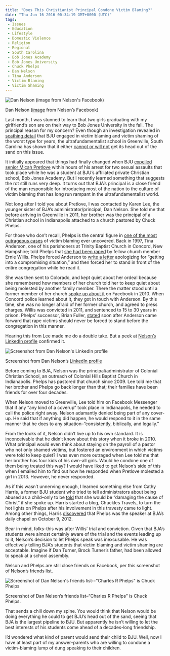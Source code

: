 ```yaml
---
title: "Does This Christianist Principal Condone Victim Blaming?"
date: "Thu Jun 16 2016 00:34:19 GMT+0000 (UTC)"
tags: 
 - Issues
 - Education
 - Lifestyle
 - Domestic Violence
 - Religion
 - Regional
 - South Carolina
 - Bob Jones Academy
 - Bob Jones University
 - Chuck Phelps
 - Dan Nelson
 - Tina Anderson
 - Victim Blaming
 - Victim Shaming
---
```

<p><!-- Quick Adsense WordPress Plugin: http://quicksense.net/ --></p><div id="attachment_137432" style="width: 610px" class="wp-caption aligncenter"><img class="size-large wp-image-137432" src="//i2.wp.com/cdn.liberalamerica.org/wp-content/uploads/2016/06/Dan-Nelson-600x600.jpg?resize=600%2C600" alt="Dan Nelson (image from Nelson&apos;s Facebook)" srcset="//cdn.liberalamerica.org/wp-content/uploads/2016/06/Dan-Nelson.jpg 600w, //cdn.liberalamerica.org/wp-content/uploads/2016/06/Dan-Nelson.jpg 64w, //cdn.liberalamerica.org/wp-content/uploads/2016/06/Dan-Nelson.jpg 350w, //cdn.liberalamerica.org/wp-content/uploads/2016/06/Dan-Nelson.jpg 300w, //cdn.liberalamerica.org/wp-content/uploads/2016/06/Dan-Nelson.jpg 30w, //cdn.liberalamerica.org/wp-content/uploads/2016/06/Dan-Nelson.jpg 700w" sizes="(max-width: 600px) 100vw, 600px" data-recalc-dims="1">
<p class="wp-caption-text">Dan Nelson (<a href="https://www.facebook.com/photo.php?fbid=846555285367356&amp;set=a.148657831823775.22790.100000386774698&amp;type=3&amp;theater" onclick="__gaTracker(&apos;send&apos;, &apos;event&apos;, &apos;outbound-article&apos;, &apos;https://www.facebook.com/photo.php?fbid=846555285367356&amp;set=a.148657831823775.22790.100000386774698&amp;type=3&amp;theater&apos;, &apos;image&apos;);">image</a> from Nelson&#x2019;s Facebook)</p>
</div><p>Last month, I was stunned to learn that two girls graduating with my girlfriend&#x2019;s son are on their way to Bob Jones University in the fall. The principal reason for my concern?&#xA0;Even though an investigation revealed in <a href="http://www.greenvilleonline.com/story/news/local/2014/12/11/report-suggests-personnel-action-former-bju-president/20245969/" onclick="__gaTracker(&apos;send&apos;, &apos;event&apos;, &apos;outbound-article&apos;, &apos;http://www.greenvilleonline.com/story/news/local/2014/12/11/report-suggests-personnel-action-former-bju-president/20245969/&apos;, &apos;scathing detail&apos;);">scathing detail</a> that BJU engaged in victim blaming and victim shaming of the worst type for years, the ultrafundamentalist school in Greenville, South Carolina has shown that it either <a href="http://www.greenvilleonline.com/story/news/local/2015/03/23/bju-faulted-response-grace-report/70349122/" onclick="__gaTracker(&apos;send&apos;, &apos;event&apos;, &apos;outbound-article&apos;, &apos;http://www.greenvilleonline.com/story/news/local/2015/03/23/bju-faulted-response-grace-report/70349122/&apos;, &apos;cannot or will not&apos;);">cannot or will not</a> get its head out of the sand on this issue.</p><p>It initially appeared that things had finally changed when BJU&#xA0;<a href="http://www.liberalamerica.org/2016/05/25/university-know-predator-campus/">expelled senior Micah Pretlove</a> within hours of his arrest for two sexual assaults that took place while he was a student at BJU&#x2019;s affiliated private Christian school, Bob Jones Academy. But I recently learned something that suggests the rot still runs very deep.&#xA0;It turns out that BJA&#x2019;s principal&#xA0;is a close friend of the man responsible for introducing most of the nation to the culture of victim blaming that has long run rampant in the ultrafundamentalist world.</p><p>Not long after I told you about Pretlove, I was contacted by Karen Lee, the younger sister of BJA&#x2019;s administrator/principal, Dan Nelson. She told me that before arriving in Greenville in 2011, her brother was the principal of a Christian school in Indianapolis attached to a church pastored by Chuck Phelps.</p><p>For those who don&#x2019;t recall, Phelps is the central figure in <a href="http://abcnews.go.com/2020/alleged-rapist-tina-anderson-girl-allegedly-forced-confess/story?id=13631339" onclick="__gaTracker(&apos;send&apos;, &apos;event&apos;, &apos;outbound-article&apos;, &apos;http://abcnews.go.com/2020/alleged-rapist-tina-anderson-girl-allegedly-forced-confess/story?id=13631339&apos;, &apos;one of the most outrageous cases&apos;);">one of the most outrageous cases</a> of victim blaming ever uncovered. Back in 1997, Tina Anderson, one of his parishoners at Trinity Baptist Church in Concord, New Hampshire;&#xA0;told Phelps that <a href="http://livewire.wmur.com/Event/Victim_Takes_Stand_In_Willis_Rape_Trial?Page=0" onclick="__gaTracker(&apos;send&apos;, &apos;event&apos;, &apos;outbound-article&apos;, &apos;http://livewire.wmur.com/Event/Victim_Takes_Stand_In_Willis_Rape_Trial?Page=0&apos;, &apos;she had been raped&apos;);">she had been raped</a> by fellow church member Ernie Willis. Phelps&#xA0;forced Anderson to <a href="https://web.archive.org/web/20101226002837/http://www.concordmonitor.com/article/woman-i-was-afraid-to-tell-of-rape" onclick="__gaTracker(&apos;send&apos;, &apos;event&apos;, &apos;outbound-article&apos;, &apos;https://web.archive.org/web/20101226002837/http://www.concordmonitor.com/article/woman-i-was-afraid-to-tell-of-rape&apos;, &apos;write a letter&apos;);">write a letter</a> apologizing for &#x201C;getting into a compromising situation,&#x201D; and then forced her to stand in front of the entire congregation while he read it.</p><p>She was then sent to Colorado, and kept quiet about her ordeal because she remembered how members of her church told her to keep quiet about being molested by another family member. There the matter stood until a former member of her church <a href="http://abcnews.go.com/Health/MindMoodNews/alleged-rape-victim-accuses-trinity-baptist-church-deacon/story?id=10806348" onclick="__gaTracker(&apos;send&apos;, &apos;event&apos;, &apos;outbound-article&apos;, &apos;http://abcnews.go.com/Health/MindMoodNews/alleged-rape-victim-accuses-trinity-baptist-church-deacon/story?id=10806348&apos;, &apos;spoke up about it&apos;);">spoke up about it</a> on Facebook in 2010. When Concord police learned about it, they got in touch with Anderson. By this time, she was no longer afraid of her former church, and agreed to press charges. Willis was convicted in 2011, and sentenced to 15 to 30 years in prison. Phelps&#x2019; successor, Brian Fuller, <a href="http://www.tbcnh.org/media/tbc_pdf_docs/concord-monitor-06-15-2010.pdf" onclick="__gaTracker(&apos;send&apos;, &apos;pageview&apos;, &apos;http://www.tbcnh.org/media/tbc_pdf_docs/concord-monitor-06-15-2010.pdf&apos;);">stated</a> soon after Anderson came forward that&#xA0;rape victims should never be forced to stand before the congregation in this manner.</p><p>Hearing this from Lee made me do a double take. But a peek at <a href="http://www.linkedin.com/in/daniel-nelson-70096046" onclick="__gaTracker(&apos;send&apos;, &apos;event&apos;, &apos;outbound-article&apos;, &apos;http://www.linkedin.com/in/daniel-nelson-70096046&apos;, &apos;Nelson\&apos;s LinkedIn profile&apos;);">Nelson&#x2019;s LinkedIn profile</a> confirmed it.</p><div id="attachment_137414" style="width: 490px" class="wp-caption aligncenter"><img class="size-full wp-image-137414" src="//i1.wp.com/cdn.liberalamerica.org/wp-content/uploads/2016/06/2016-06-10-23.28.38.png?resize=480%2C800" alt="Screenshot from Dan Nelson&apos;s LinkedIn profile" srcset="//i1.wp.com/cdn.liberalamerica.org/wp-content/uploads/2016/06/2016-06-10-23.28.38.png?resize=480%2C800 480w, //i1.wp.com/cdn.liberalamerica.org/wp-content/uploads/2016/06/2016-06-10-23.28.38.png?resize=480%2C800 50w, //i1.wp.com/cdn.liberalamerica.org/wp-content/uploads/2016/06/2016-06-10-23.28.38.png?resize=480%2C800 350w" sizes="(max-width: 480px) 100vw, 480px" data-recalc-dims="1">
<p class="wp-caption-text">Screenshot from Dan Nelson&#x2019;s <a href="http://www.linkedin.com/in/daniel-nelson-70096046" onclick="__gaTracker(&apos;send&apos;, &apos;event&apos;, &apos;outbound-article&apos;, &apos;http://www.linkedin.com/in/daniel-nelson-70096046&apos;, &apos;LinkedIn profile&apos;);">LinkedIn profile</a></p>
</div><p>Before coming to BJA, Nelson was the principal/administrator of Colonial Christian School, an outreach of Colonial Hills Baptist Church in Indianapolis. Phelps has pastored that church since 2009. Lee told me that her brother and Phelps go back longer than that; their families have been friends for over four decades.</p><p>When Nelson moved to Greenville,&#xA0;Lee&#xA0;told him on Facebook Messenger that if any &#x201C;any kind of a coverup&#x201D; took place in Indianapolis,&#xA0;he needed to call the police right away. Nelson adamantly denied&#xA0;being part of any cover-up. He said that if anything did happen, he would respond to it in the same manner that he does to any situation&#x2013;&#x201C;consistently, biblically, and legally.&#x201D;</p><p>From the looks of it, Nelson didn&#x2019;t live up to his own standard. It is inconceivable that&#xA0;he&#xA0;didn&#x2019;t know about this story when it broke in 2010. What principal would even think about staying on the payroll of a pastor who not only shamed victims, but fostered an environment in which victims were told to keep quiet? I was even more outraged when Lee told me that her brother has four kids of his own&#x2013;all girls. Would he condone one of them&#xA0;being treated this way? I would have liked to get Nelson&#x2019;s side of this when I emailed him to find out how he responded when Pretlove molested a girl in 2013. However, he never responded.</p><p>As if this wasn&#x2019;t unnerving enough, I learned something else from Cathy Harris, a former BJU student who tried to tell administrators about being abused as a child&#x2013;only to be <a href="http://www.nytimes.com/2014/02/12/education/christian-school-faulted-for-halting-abuse-study.html" onclick="__gaTracker(&apos;send&apos;, &apos;event&apos;, &apos;outbound-article&apos;, &apos;http://www.nytimes.com/2014/02/12/education/christian-school-faulted-for-halting-abuse-study.html&apos;, &apos;told&apos;);">told</a> that she would be &#x201C;damaging the cause of Christ&#x201D; if she spoke up. Harris started a blog, Chuckles Travels, to turn the hot lights on Phelps after his involvement in this travesty came to light. Among other things, Harris <a href="https://web.archive.org/web/20150502192156/http://chucklestravels.com/2012/10/09/who-was-the-special-speaker-for-todays-bob-jones-academy-chapel/" onclick="__gaTracker(&apos;send&apos;, &apos;event&apos;, &apos;outbound-article&apos;, &apos;https://web.archive.org/web/20150502192156/http://chucklestravels.com/2012/10/09/who-was-the-special-speaker-for-todays-bob-jones-academy-chapel/&apos;, &apos;discovered&apos;);">discovered</a> that Phelps was the speaker at BJA&#x2019;s daily chapel on October 9, 2012.</p><p><!-- Quick Adsense WordPress Plugin: http://quicksense.net/ --></p><p>Bear in mind, folks&#x2013;this was after Willis&#x2019; trial and conviction. Given that BJA&#x2019;s students were almost certainly aware of the trial and the events leading up to it, Nelson&#x2019;s decision to let Phelps speak was inexcusable. He was effectively telling&#xA0;BJA&#x2019;s students that victim blaming and victim shaming are acceptable.&#xA0;Imagine if Dan Turner, Brock Turner&#x2019;s father, had been allowed to speak at a school assembly.</p><p>Nelson and Phelps are still close friends&#xA0;on Facebook, per this screenshot of Nelson&#x2019;s friends list.</p><div id="attachment_137436" style="width: 490px" class="wp-caption aligncenter"><img class="size-full wp-image-137436" src="//i2.wp.com/cdn.liberalamerica.org/wp-content/uploads/2016/06/2016-06-11-01.13.47.png?resize=480%2C800" alt="Screenshot of Dan Nelson&apos;s friends list--&quot;Charles R Phelps&quot; is Chuck Phelps" srcset="//i2.wp.com/cdn.liberalamerica.org/wp-content/uploads/2016/06/2016-06-11-01.13.47.png?resize=480%2C800 480w, //i2.wp.com/cdn.liberalamerica.org/wp-content/uploads/2016/06/2016-06-11-01.13.47.png?resize=480%2C800 50w, //i2.wp.com/cdn.liberalamerica.org/wp-content/uploads/2016/06/2016-06-11-01.13.47.png?resize=480%2C800 350w" sizes="(max-width: 480px) 100vw, 480px" data-recalc-dims="1">
<p class="wp-caption-text">Screenshot of Dan Nelson&#x2019;s friends list&#x2013;&#x201C;Charles R Phelps&#x201D; is Chuck Phelps.</p>
</div><p>That sends a chill down my spine. You would think that Nelson would be doing everything he could to get BJU&#x2019;s head out of the sand, seeing that BJA is the largest pipeline to BJU. But apparently he isn&#x2019;t willing to let the best interests of his students come ahead of a decades-long friendship.</p><p>I&#x2019;d wondered what kind of parent would send their child to BJU. Well, now I have at least part of my answer&#x2013;parents who are willing to condone a victim-blaming lump of dung speaking to their children.</p><div style="font-size:0px;height:0px;line-height:0px;margin:0;padding:0;clear:both"></div>